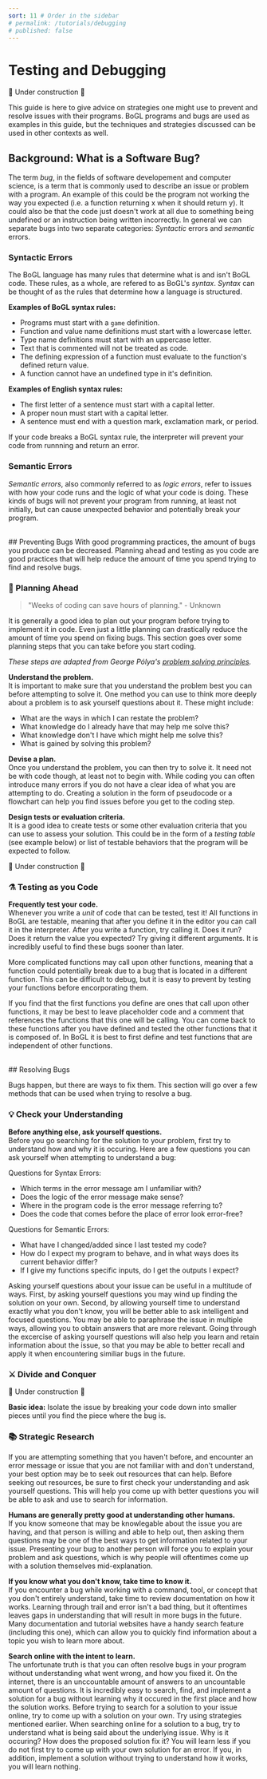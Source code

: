```yaml
---
sort: 11 # Order in the sidebar
# permalink: /tutorials/debugging
# published: false
---
```


# Testing and Debugging

:construction: Under construction :construction:

This guide is here to give advice on strategies one might use to prevent and resolve issues with their programs.
BoGL programs and bugs are used as examples in this guide, but the techniques and strategies discussed can be used in other contexts as well.

## Background: What is a Software Bug?
The term *bug*, in the fields of software developement and computer science, is a term that is commonly used to describe an issue or problem with a program. An example of this could be the program not working the way you expected (i.e. a function returning x when it should return y). It could also be that the code just doesn't work at all due to something being undefined or an instruction being written incorrectly. In general we can separate bugs into two separate categories: *Syntactic* errors and *semantic* errors. 

### Syntactic Errors
The BoGL language has many rules that determine what is and isn't BoGL code. These rules, as a whole, are refered to as BoGL's *syntax*. *Syntax* can be thought of as the rules that determine how a language is structured.

**Examples of BoGL syntax rules:**
- Programs must start with a `game` definition.
- Function and value name definitions must start with a lowercase letter.
- Type name definitions must start with an uppercase letter.
- Text that is commented will not be treated as code.
- The defining expression of a function must evaluate to the function's defined return value.
- A function cannot have an undefined type in it's definition.

**Examples of English syntax rules:**
- The first letter of a sentence must start with a capital letter.
- A proper noun must start with a capital letter. 
- A sentence must end with a question mark, exclamation mark, or period.

If your code breaks a BoGL syntax rule, the interpreter will prevent your code from runnning and return an error.

### Semantic Errors
*Semantic errors*, also commonly referred to as *logic errors*, refer to issues with how your code runs and the logic of what your code is doing.
These kinds of bugs will not prevent your program from running, at least not initially, but can cause unexpected behavior and potentially break your program.

<br/>
## Preventing Bugs
With good programming practices, the amount of bugs you produce can be decreased.
Planning ahead and testing as you code are good practices that will help reduce the amount of time you spend trying to find and resolve bugs.

### :telescope: Planning Ahead

> "Weeks of coding can save hours of planning." - Unknown

It is generally a good idea to plan out your program before trying to implement it in code.
Even just a little planning can drastically reduce the amount of time you spend on fixing bugs.
This section goes over some planning steps that you can take before you start coding.

*These steps are adapted from George Pólya's [problem solving principles](https://en.wikipedia.org/wiki/How_to_Solve_It).*

**Understand the problem.**  
It is important to make sure that you understand the problem best you can before attempting to solve it. One method you can use to think more deeply about a problem is to ask yourself questions about it. These might include:
- What are the ways in which I can restate the problem?
- What knowledge do I already have that may help me solve this? 
- What knowledge don't I have which might help me solve this? 
- What is gained by solving this problem?

**Devise a plan.**  
Once you understand the problem, you can then try to solve it. 
It need not be with code though, at least not to begin with.
While coding you can often introduce many errors if you do not have a clear idea of what you are attempting to do.
Creating a solution in the form of pseudocode or a flowchart can help you find issues before you get to the coding step.

**Design tests or evaluation criteria.**  
It is a good idea to create tests or some other evaluation criteria that you can use to assess your solution.
This could be in the form of a *testing table* (see example below) or list of testable behaviors that the program will be expected to follow.



:construction: Under construction :construction:

### :alembic: Testing as you Code

**Frequently test your code.**  
Whenever you write a *unit* of code that can be tested, test it! All functions in BoGL are testable, meaning that after you define it in the editor you can call it in the interpreter. After you write a function, try calling it. Does it run? Does it return the value you expected? Try giving it different arguments. It is incredibly useful to find these bugs sooner than later.

More complicated functions may call upon other functions, meaning that a function could potentially break due to a bug that is located in a different function.
This can be difficult to debug, but it is easy to prevent by testing your functions before encorporating them. 

If you find that the first functions you define are ones that call upon other functions, it may be best to leave placeholder code and a comment that references the functions that this one will be calling.
You can come back to these functions after you have defined and tested the other functions that it is composed of.
In BoGL it is best to first define and test functions that are independent of other functions. 

<br/>
## Resolving Bugs

Bugs happen, but there are ways to fix them.
This section will go over a few methods that can be used when trying to resolve a bug.

### :bulb: Check your Understanding
**Before anything else, ask yourself questions.**  
Before you go searching for the solution to your problem, first try to understand how and why it is occuring.
Here are a few questions you can ask yourself when attempting to understand a bug:

Questions for Syntax Errors: 
- Which terms in the error message am I unfamiliar with?
- Does the logic of the error message make sense?
- Where in the program code is the error message referring to?
- Does the code that comes before the place of error look error-free? 

Questions for Semantic Errors:
- What have I changed/added since I last tested my code?
- How do I expect my program to behave, and in what ways does its current behavior differ?
- If I give my functions specific inputs, do I get the outputs I expect?

Asking yourself questions about your issue can be useful in a multitude of ways.
First, by asking yourself questions you may wind up finding the solution on your own.
Second, by allowing yourself time to understand exactly what you don't know, you will be better able to ask intelligent and focused questions. 
You may be able to paraphrase the issue in multiple ways, allowing you to obtain answers that are more relevant.
Going through the excercise of asking yourself questions will also help you learn and retain information about the issue, so that you may be able to better recall and apply it when encountering similiar bugs in the future.

### :crossed_swords: Divide and Conquer
:construction: Under construction :construction: 

**Basic idea:** Isolate the issue by breaking your code down into smaller pieces until you find the piece where the bug is.

### :books: Strategic Research
If you are attempting something that you haven't before, and encounter an error message or issue that you are not familiar with and don't understand, your best option may be to seek out resources that can help. Before seeking out resources, be sure to first check your understanding and ask yourself questions. This will help you come up with better questions you will be able to ask and use to search for information.

**Humans are generally pretty good at understanding other humans.**  
If you know someone that may be knowlegable about the issue you are having, and that person is willing and able to help out, then asking them questions may be one of the best ways to get information related to your issue.
Presenting your bug to another person will force you to explain your problem and ask questions, which is why people will oftentimes come up with a solution themselves mid-explanation.

**If you know what you don't know, take time to know it.**   
If you encounter a bug while working with a command, tool, or concept that you don't entirely understand, take time to review documentation on how it works.
Learning through trail and error isn't a bad thing, but it oftentimes leaves gaps in understanding that will result in more bugs in the future.
Many documentation and tutorial websites have a handy search feature (including this one), which can allow you to quickly find information about a topic you wish to learn more about. 

**Search online with the intent to learn.**  
The unfortunate truth is that you can often resolve bugs in your program without understanding what went wrong, and how you fixed it.
On the internet, there is an unccountable amount of answers to an uncountable amount of questions.
It is incredibly easy to search, find, and implement a solution for a bug without learning why it occured in the first place and how the solution works. 
Before trying to search for a solution to your issue online, try to come up with a solution on your own.
Try using strategies mentioned earlier.
When searching online for a solution to a bug, try to understand what is being said about the underlying issue. Why is it occuring? How does the proposed solution fix it?
You will learn less if you do not first try to come up with your own solution for an error.
If you, in addition, implement a solution without trying to understand how it works, you will learn nothing.
